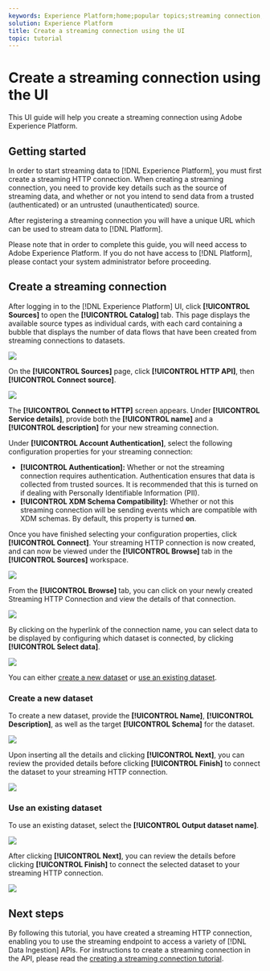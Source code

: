 ```yaml
---
keywords: Experience Platform;home;popular topics;streaming connection;create streaming connection;ui guide;tutorial;create a streaming connection;streaming ingestion;ingestion;
solution: Experience Platform
title: Create a streaming connection using the UI
topic: tutorial
---
```


# Create a streaming connection using the UI

This UI guide will help you create a streaming connection using Adobe Experience Platform.

## Getting started

In order to start streaming data to [!DNL Experience Platform], you must first create a streaming HTTP connection. When creating a streaming connection, you need to provide key details such as the source of streaming data, and whether or not you intend to send data from a trusted (authenticated) or an untrusted (unauthenticated) source.

After registering a streaming connection you will have a unique URL which can be used to stream data to [!DNL Platform].

Please note that in order to complete this guide, you will need access to Adobe Experience Platform. If you do not have access to [!DNL Platform], please contact your system administrator before proceeding.

## Create a streaming connection

After logging in to the [!DNL Experience Platform] UI, click **[!UICONTROL Sources]** to open the **[!UICONTROL Catalog]** tab. This page displays the available source types as individual cards, with each card containing a bubble that displays the number of data flows that have been created from streaming connections to datasets. 

![](../images/streaming-ingestion/ui/click-sources.png)

On the **[!UICONTROL Sources]** page, click **[!UICONTROL HTTP API]**, then **[!UICONTROL Connect source]**. 

![](../images/streaming-ingestion/ui/click-connect-source.png)

The **[!UICONTROL Connect to HTTP]** screen appears. Under **[!UICONTROL Service details]**, provide both the **[!UICONTROL name]** and a **[!UICONTROL description]** for your new streaming connection.

Under **[!UICONTROL Account Authentication]**, select the following configuration properties for your streaming connection:

- **[!UICONTROL Authentication]:** Whether or not the streaming connection requires authentication. Authentication ensures that data is collected from trusted sources. It is recommended that this is turned on if dealing with Personally Identifiable Information (PII).
- **[!UICONTROL XDM Schema Compatibility]:** Whether or not this streaming connection will be sending events which are compatible with XDM schemas. By default, this property is turned **on**.

Once you have finished selecting your configuration properties, click **[!UICONTROL Connect]**. Your streaming HTTP connection is now created, and can now be viewed under the **[!UICONTROL Browse]** tab in the **[!UICONTROL Sources]** workspace.

![](../images/streaming-ingestion/ui/http-sources-details.png)

From the **[!UICONTROL Browse]** tab, you can click on your newly created Streaming HTTP Connection and view the details of that connection.

![](../images/streaming-ingestion/ui/browse-sources.png)

By clicking on the hyperlink of the connection name, you can select data to be displayed by configuring which dataset is connected, by clicking **[!UICONTROL Select data]**.

![](../images/streaming-ingestion/ui/select-data.png)

You can either [create a new dataset](#create-a-new-dataset) or [use an existing dataset](#use-an-existing-dataset). 

### Create a new dataset

To create a new dataset, provide the **[!UICONTROL Name]**, **[!UICONTROL Description]**, as well as the target **[!UICONTROL Schema]** for the dataset.

![](../images/streaming-ingestion/ui/create-new-dataset.png)

Upon inserting all the details and clicking **[!UICONTROL Next]**, you can review the provided details before clicking **[!UICONTROL Finish]** to connect the dataset to your streaming HTTP connection.

![](../images/streaming-ingestion/ui/review-create-new-dataset.png)

### Use an existing dataset

To use an existing dataset, select the **[!UICONTROL Output dataset name]**.

![](../images/streaming-ingestion/ui/use-existing-dataset.png)

After clicking **[!UICONTROL Next]**, you can review the details before clicking **[!UICONTROL Finish]** to connect the selected dataset to your streaming HTTP connection.

![](../images/streaming-ingestion/ui/review-existing-dataset.png)

## Next steps

By following this tutorial, you have created a streaming HTTP connection, enabling you to use the streaming endpoint to access a variety of [!DNL Data Ingestion] APIs. For instructions to create a streaming connection in the API, please read the [creating a streaming connection tutorial](../tutorials/create-streaming-connection.md).
